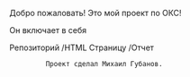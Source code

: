 Добро пожаловать! Это мой проект по ОКС!

Он включает в себя

Репозиторий
/HTML Страницу
/Отчет

             Проект сделал Михаил Губанов.
